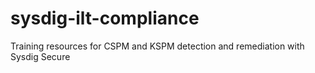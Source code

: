 # sysdig-ilt-compliance
Training resources for CSPM and KSPM detection and remediation with Sysdig Secure
